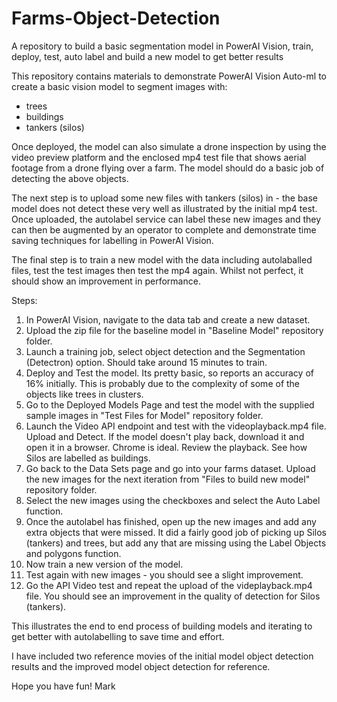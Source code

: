 # Farms-Object-Detection
A repository to build a basic segmentation model in PowerAI Vision, train, deploy, test, auto label and build a new model to get better results

This repository contains materials to demonstrate PowerAI Vision Auto-ml to create a basic vision model to segment images with:
 * trees
 * buildings
 * tankers (silos)
 
Once deployed, the model can also simulate a drone inspection by using the video preview platform and the enclosed mp4 test file that shows aerial footage from a drone flying over a farm.  The model should do a basic job of detecting the above objects.

The next step is to upload some new files with tankers (silos) in - the base model does not detect these very well as illustrated by the initial mp4 test.  Once uploaded, the autolabel service can label these new images and they can then be augmented by an operator to complete and demonstrate time saving techniques for labelling in PowerAI Vision.

The final step is to train a new model with the data including autolaballed files, test the test images then test the mp4 again.  Whilst not perfect, it should show an improvement in performance.

Steps:
1.  In PowerAI Vision, navigate to the data tab and create a new dataset.
2.  Upload the zip file for the baseline model in "Baseline Model" repository folder.
3.  Launch a training job, select object detection and the Segmentation (Detectron) option.  Should take around 15 minutes to train.
4.  Deploy and Test the model.  Its pretty basic, so reports an accuracy of 16% initially.  This is probably due to the complexity of some of the objects like trees in clusters.
5.  Go to the Deployed Models Page and test the model with the supplied sample images in "Test Files for Model" repository folder.
6.  Launch the Video API endpoint and test with the videoplayback.mp4 file.  Upload and Detect.  If the model doesn't play back, download it and open it in a browser.  Chrome is ideal.  Review the playback.  See how Silos are labelled as buildings.
7.  Go back to the Data Sets page and go into your farms dataset.  Upload the new images for the next iteration from "Files to build new model" repository folder.
8.  Select the new images using the checkboxes and select the Auto Label function.
9.  Once the autolabel has finished, open up the new images and add any extra objects that were missed.  It did a fairly good job of picking up Silos (tankers) and trees, but add any that are missing using the Label Objects and polygons function.
10. Now train a new version of the model.
11. Test again with new images - you should see a slight improvement.
12. Go the API Video test and repeat the upload of the videplayback.mp4 file.  You should see an improvement in the quality of detection for Silos (tankers).

This illustrates the end to end process of building models and iterating to get better with autolabelling to save time and effort.

I have included two reference movies of the initial model object detection results and the improved model object detection for reference.

Hope you have fun!
Mark
